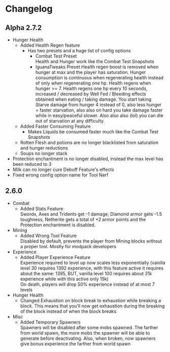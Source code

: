 # Changelog

## Alpha 2.7.2
* Hunger Health
    * Added Health Regen feature
        * Has two presets and a huge list of config options
            * Combat Test Preset  
              Health and Hunger work like the Combat Test Snapshots
            * IguanaTweaks Preset
              Health regen boost is removed when hunger at max and the player has saturation. Hunger consumption is continuous when regenerating health instead of only when regenerating one hp. Health regens when hunger >= 7. Health regens one hp every 10 seconds, increased / decreased by Well Fed / Bleeding effects obtained when eating / taking damage. You start taking Starve damage from hunger 4 instead of 0, also less hunger = faster starvation, also also on hard you take damage faster while in easy/peaceful slower. Also also also (lol) you can die out of starvation at any difficulty.
    * Added Faster Consuming Feature
        * Makes Liquids be consumed faster much like the Combat Test Snapshots
    * Rotten Flesh and potions are no longer blacklisted from saturation and hunger reductions
    * Soups no longer stack
* Protection enchantment is no longer disabled, instead the max level has been reduced to 3
* Milk can no longer cure Debuff Feature's effects
* Fixed wrong config option name for Tool Nerf

## 2.6.0
* Combat
    * Added Stats Feature  
      Swords, Axes and Tridents get -1 damage, Diamond armor gets -1.5 toughness, Netherite gets a total of +2 armor
      points and the Protection enchantment is disabled.
* Mining
    * Added Wrong Tool Feature  
      Disabled by default, prevents the player from Mining blocks without a proper tool. Mostly for modpack developers
* Experience
    * Added Player Experience Feature  
      Experience required to level up now scales less exponentially (vanilla level 30 requires 1392 experience, with
      this feature active it requires about the same: 1395, BUT, vanilla level 100 requires about 31k experience while
      with this active only 15k)  
      On death, players will drop 50% experience instead of at most 7 levels
* Hunger Health
    * Changed Exhaustion on block break to exhaustion while breaking a block. This means that you'll now get exhaustion
      during the breaking of the block instead of when the block breaks
* Misc
    * Added Temporary Spawners  
      Spawners will be disabled after some mobs spawned. The farther from world spawn, the more mobs the spawner will be
      able to generate before deactivating. Also, when broken, now spawners give bonus experience the farther from world
      spawn